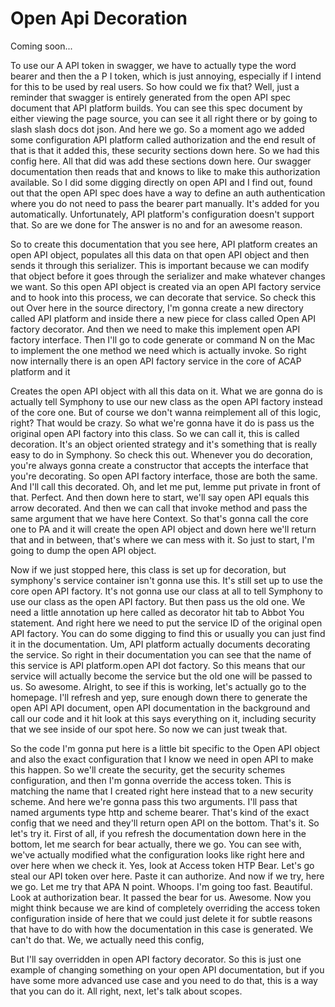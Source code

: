 # Open Api Decoration

Coming soon...

To use our A API token in swagger, we have to actually type the word bearer and then the a P I token, which is just annoying, especially if I intend for this to be used by real users. So how could we fix that? Well, just a reminder that swagger is entirely generated from the open API spec document that API platform builds. You can see this spec document by either viewing the page source, you can see it all right there or by going to slash slash docs dot json. And here we go. So a moment ago we added some configuration API platform called authorization and the end result of that is that it added this, these security sections down here. So we had this config here. All that did was add these sections down here. Our swagger documentation then reads that and knows to like to make this authorization available. So I did some digging directly on open API and I find out, found out that the open API spec does have a way to define an auth authentication where you do not need to pass the bearer part manually. It's added for you automatically. Unfortunately, API platform's configuration doesn't support that. So are we done for The answer is no and for an awesome reason.

So to create this documentation that you see here, API platform creates an open API object, populates all this data on that open API object and then sends it through this serializer. This is important because we can modify that object before it goes through the serializer and make whatever changes we want. So this open API object is created via an open API factory service and to hook into this process, we can decorate that service. So check this out Over here in the source directory, I'm gonna create a new directory called API platform and inside there a new piece for class called Open API factory decorator. And then we need to make this implement open API factory interface. Then I'll go to code generate or command N on the Mac to implement the one method we need which is actually invoke. So right now internally there is an open API factory service in the core of ACAP platform and it

Creates the open API object with all this data on it. What we are gonna do is actually tell Symphony to use our new class as the open API factory instead of the core one. But of course we don't wanna reimplement all of this logic, right? That would be crazy. So what we're gonna have it do is pass us the original open API factory into this class. So we can call it, this is called decoration. It's an object oriented strategy and it's something that is really easy to do in Symphony. So check this out. Whenever you do decoration, you're always gonna create a constructor that accepts the interface that you're decorating. So open API factory interface, those are both the same. And I'll call this decorated. Oh, and let me put, lemme put private in front of that. Perfect. And then down here to start, we'll say open API equals this arrow decorated. And then we can call that invoke method and pass the same argument that we have here Context. So that's gonna call the core one to PA and it will create the open API object and down here we'll return that and in between, that's where we can mess with it. So just to start, I'm going to dump the open API object.

Now if we just stopped here, this class is set up for decoration, but symphony's service container isn't gonna use this. It's still set up to use the core open API factory. It's not gonna use our class at all to tell Symphony to use our class as the open API factory. But then pass us the old one. We need a little annotation up here called as decorator hit tab to Abbot You statement. And right here we need to put the service ID of the original open API factory. You can do some digging to find this or usually you can just find it in the documentation. Um, API platform actually documents decorating the service. So right in their documentation you can see that the name of this service is API platform.open API dot factory. So this means that our service will actually become the service but the old one will be passed to us. So awesome. Alright, to see if this is working, let's actually go to the homepage. I'll refresh and yep, sure enough down there to generate the open API API document, open API documentation in the background and call our code and it hit look at this says everything on it, including security that we see inside of our spot here. So now we can just tweak that.

So the code I'm gonna put here is a little bit specific to the Open API object and also the exact configuration that I know we need in open API to make this happen. So we'll create the security, get the security schemes configuration, and then I'm gonna override the access token. This is matching the name that I created right here instead that to a new security scheme. And here we're gonna pass this two arguments. I'll pass that named arguments type http and scheme bearer. That's kind of the exact config that we need and they'll return open API on the bottom. That's it. So let's try it. First of all, if you refresh the documentation down here in the bottom, let me search for bear actually, there we go. You can see with, we've actually modified what the configuration looks like right here and over here when we check it. Yes, look at Access token HTP Bear. Let's go steal our API token over here. Paste it can authorize. And now if we try, here we go. Let me try that APA N point. Whoops. I'm going too fast. Beautiful. Look at authorization bear. It passed the bear for us. Awesome. Now you might think because we are kind of completely overriding the access token configuration inside of here that we could just delete it for subtle reasons that have to do with how the documentation in this case is generated. We can't do that. We, we actually need this config,

But I'll say overridden in open API factory decorator. So this is just one example of changing something on your open API documentation, but if you have some more advanced use case and you need to do that, this is a way that you can do it. All right, next, let's talk about scopes.